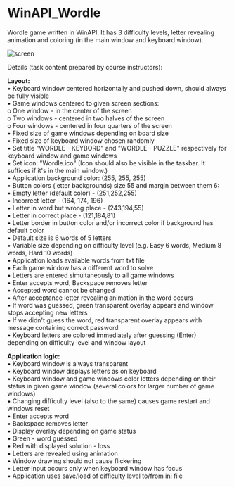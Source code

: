 

# WinAPI_Wordle

Wordle game written in WinAPI. It has 3 difficulty levels, letter revealing animation and coloring (in the main window and keyboard window).

![screen](https://github.com/glowacz/WinAPI_Wordle/assets/94084660/0cad8ea5-2bab-4bc4-827c-18629945835c)

Details (task content prepared by course instructors):

**Layout:** <br />
• Keyboard window centered horizontally and pushed down, should always be fully visible<br />
• Game windows centered to given screen sections:<br />
o One window - in the center of the screen<br />
o Two windows - centered in two halves of the screen<br />
o Four windows - centered in four quarters of the screen<br />
• Fixed size of game windows depending on board size<br />
• Fixed size of keyboard window chosen randomly<br />
• Set title "WORDLE - KEYBORD" and "WORDLE - PUZZLE" respectively for keyboard window and game windows<br />
• Set icon: "Wordle.ico" (Icon should also be visible in the taskbar. It suffices if it's in the main window.)<br />
• Application background color: (255, 255, 255)<br />
• Button colors (letter backgrounds) size 55 and margin between them 6:<br />
• Empty letter (default color) - (251,252,255)<br />
• Incorrect letter - (164, 174, 196)<br />
• Letter in word but wrong place - (243,194,55)<br />
• Letter in correct place - (121,184,81)<br />
• Letter border in button color and/or incorrect color if background has default color<br />
• Default size is 6 words of 5 letters<br />
• Variable size depending on difficulty level (e.g. Easy 6 words, Medium 8 words, Hard 10 words)<br />
• Application loads available words from txt file<br />
• Each game window has a different word to solve<br />
• Letters are entered simultaneously to all game windows<br />
• Enter accepts word, Backspace removes letter<br />
• Accepted word cannot be changed<br />
• After acceptance letter revealing animation in the word occurs<br />
• If word was guessed, green transparent overlay appears and window stops accepting new letters<br />
• If we didn't guess the word, red transparent overlay appears with message containing correct password<br />
• Keyboard letters are colored immediately after guessing (Enter) depending on difficulty level and window layout

**Application logic:** <br />
• Keyboard window is always transparent<br />
• Keyboard window displays letters as on keyboard<br />
• Keyboard window and game windows color letters depending on their status in given game window (several colors for larger number of game windows)<br />
• Changing difficulty level (also to the same) causes game restart and windows reset<br />
• Enter accepts word<br />
• Backspace removes letter<br />
• Display overlay depending on game status<br />
• Green - word guessed<br />
• Red with displayed solution - loss<br />
• Letters are revealed using animation<br />
• Window drawing should not cause flickering<br />
• Letter input occurs only when keyboard window has focus<br />
• Application uses save/load of difficulty level to/from ini file
